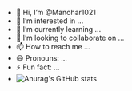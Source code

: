- 👋 Hi, I’m @Manohar1021
- 👀 I’m interested in ...
- 🌱 I’m currently learning ...
- 💞️ I’m looking to collaborate on ...
- 📫 How to reach me ...
- 😄 Pronouns: ...
- ⚡ Fun fact: ...
- ![Anurag's GitHub stats](https://github-readme-stats.vercel.app/api?username=Manohar&theme=dark&show_icons=true)

<!---
Manohar1021/Manohar1021 is a ✨ special ✨ repository because its `README.md` (this file) appears on your GitHub profile.
You can click the Preview link to take a look at your changes.
--->

